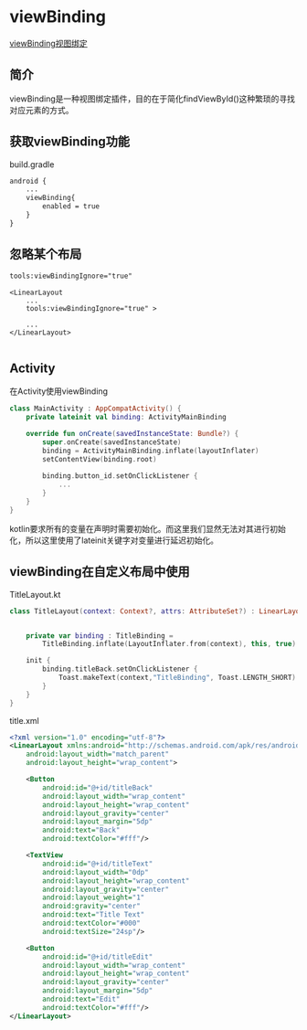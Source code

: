 # viewBinding

[viewBinding视图绑定]('https://developer.android.com/topic/libraries/view-binding')

## 简介

viewBinding是一种视图绑定插件，目的在于简化findViewById()这种繁琐的寻找对应元素的方式。

## 获取viewBinding功能

build.gradle

```xml
android {
	...
	viewBinding{
		enabled = true
	}
}
```

## 忽略某个布局

```xml
tools:viewBindingIgnore="true"
```

```
<LinearLayout
	...
	tools:viewBindingIgnore="true" >
	
	...
</LinearLayout>
    
```



## Activity

在Activity使用viewBinding

```kotlin
class MainActivity : AppCompatActivity() {
    private lateinit val binding: ActivityMainBinding

    override fun onCreate(savedInstanceState: Bundle?) {
        super.onCreate(savedInstanceState)
        binding = ActivityMainBinding.inflate(layoutInflater)
        setContentView(binding.root)
        
        binding.button_id.setOnClickListener {
            ...
        }
    }
}
```

kotlin要求所有的变量在声明时需要初始化。而这里我们显然无法对其进行初始化，所以这里使用了lateinit关键字对变量进行延迟初始化。

## viewBinding在自定义布局中使用

TitleLayout.kt

```kotlin
class TitleLayout(context: Context?, attrs: AttributeSet?) : LinearLayout(context, attrs) {


    private var binding : TitleBinding =
        TitleBinding.inflate(LayoutInflater.from(context), this, true)

    init {
        binding.titleBack.setOnClickListener {
            Toast.makeText(context,"TitleBinding", Toast.LENGTH_SHORT).show()
        }
    }
}
```

title.xml

```xml
<?xml version="1.0" encoding="utf-8"?>
<LinearLayout xmlns:android="http://schemas.android.com/apk/res/android"
    android:layout_width="match_parent"
    android:layout_height="wrap_content">

    <Button
        android:id="@+id/titleBack"
        android:layout_width="wrap_content"
        android:layout_height="wrap_content"
        android:layout_gravity="center"
        android:layout_margin="5dp"
        android:text="Back"
        android:textColor="#fff"/>

    <TextView
        android:id="@+id/titleText"
        android:layout_width="0dp"
        android:layout_height="wrap_content"
        android:layout_gravity="center"
        android:layout_weight="1"
        android:gravity="center"
        android:text="Title Text"
        android:textColor="#000"
        android:textSize="24sp"/>

    <Button
        android:id="@+id/titleEdit"
        android:layout_width="wrap_content"
        android:layout_height="wrap_content"
        android:layout_gravity="center"
        android:layout_margin="5dp"
        android:text="Edit"
        android:textColor="#fff"/>
</LinearLayout>
```

